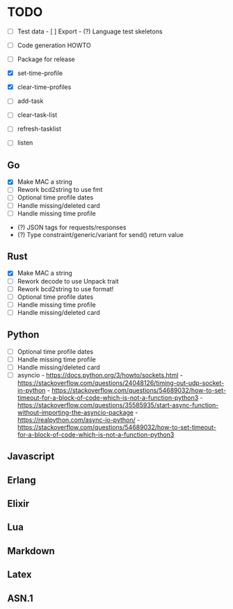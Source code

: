 # TODO

- [ ] Test data
      - [ ] Export
      - (?) Language test skeletons
- [ ] Code generation HOWTO
- [ ] Package for release

- [x] set-time-profile
- [x] clear-time-profiles
- [ ] add-task
- [ ] clear-task-list
- [ ] refresh-tasklist
- [ ] listen

## Go
- [x] Make MAC a string
- [ ] Rework bcd2string to use fmt
- [ ] Optional time profile dates
- [ ] Handle missing/deleted card
- [ ] Handle missing time profile
- (?) JSON tags for requests/responses
- (?) Type constraint/generic/variant for send() return value

## Rust
- [x] Make MAC a string
- [ ] Rework decode to use Unpack trait
- [ ] Rework bcd2string to use format!
- [ ] Optional time profile dates
- [ ] Handle missing time profile
- [ ] Handle missing/deleted card

## Python
- [ ] Optional time profile dates
- [ ] Handle missing time profile
- [ ] Handle missing/deleted card
- [ ] asyncio
      - https://docs.python.org/3/howto/sockets.html
      - https://stackoverflow.com/questions/24048126/timing-out-udp-socket-in-python
      - https://stackoverflow.com/questions/54689032/how-to-set-timeout-for-a-block-of-code-which-is-not-a-function-python3
      - https://stackoverflow.com/questions/35585935/start-async-function-without-importing-the-asyncio-package
      - https://realpython.com/async-io-python/
      - https://stackoverflow.com/questions/54689032/how-to-set-timeout-for-a-block-of-code-which-is-not-a-function-python3

## Javascript

## Erlang

## Elixir

## Lua

## Markdown

## Latex

## ASN.1

